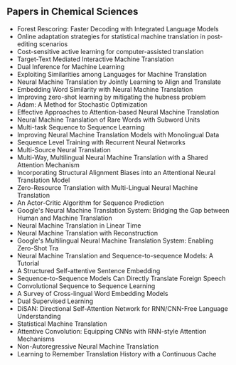 <h2> Papers in Chemical Sciences </h2>

<ul>

                             

 <li><a target="_blank" href="https://github.com/manjunath5496/Papers-in-Chemical-Sciences/blob/master/mpf(1).pdf" style="text-decoration:none;">Forest Rescoring: Faster Decoding with Integrated Language Models</a></li>

 <li><a target="_blank" href="https://github.com/manjunath5496/Papers-in-Chemical-Sciences/blob/master/mpf(2).pdf" style="text-decoration:none;">Online adaptation strategies for statistical machine translation in post-editing scenarios</a></li>

<li><a target="_blank" href="https://github.com/manjunath5496/Papers-in-Chemical-Sciences/blob/master/mpf(3).pdf" style="text-decoration:none;">Cost-sensitive active learning for computer-assisted translation</a></li>
 <li><a target="_blank" href="https://github.com/manjunath5496/Papers-in-Chemical-Sciences/blob/master/mpf(4).pdf" style="text-decoration:none;">Target-Text Mediated Interactive Machine Translation</a></li>                              
<li><a target="_blank" href="https://github.com/manjunath5496/Papers-in-Chemical-Sciences/blob/master/mpf(5).pdf" style="text-decoration:none;">Dual Inference for Machine Learning</a></li>
<li><a target="_blank" href="https://github.com/manjunath5496/Papers-in-Chemical-Sciences/blob/master/mpf(6).pdf" style="text-decoration:none;">Exploiting Similarities among Languages for Machine Translation</a></li>
 <li><a target="_blank" href="https://github.com/manjunath5496/Papers-in-Chemical-Sciences/blob/master/mpf(7).pdf" style="text-decoration:none;">Neural Machine Translation by Jointly Learning to Align and Translate</a></li>

 <li><a target="_blank" href="https://github.com/manjunath5496/Papers-in-Chemical-Sciences/blob/master/mpf(8).pdf" style="text-decoration:none;"> Embedding Word Similarity with Neural Machine Translation</a></li>
   <li><a target="_blank" href="https://github.com/manjunath5496/Papers-in-Chemical-Sciences/blob/master/mpf(9).pdf" style="text-decoration:none;">Improving zero-shot learning by mitigating the hubness problem</a></li>
  
   
 <li><a target="_blank" href="https://github.com/manjunath5496/Papers-in-Chemical-Sciences/blob/master/mpf(10).pdf" style="text-decoration:none;">Adam: A Method for Stochastic Optimization</a></li>                              
<li><a target="_blank" href="https://github.com/manjunath5496/Papers-in-Chemical-Sciences/blob/master/mpf(11).pdf" style="text-decoration:none;">Effective Approaches to Attention-based Neural Machine Translation</a></li>
<li><a target="_blank" href="https://github.com/manjunath5496/Papers-in-Chemical-Sciences/blob/master/mpf(12).pdf" style="text-decoration:none;">Neural Machine Translation of Rare Words with Subword Units</a></li>
<li><a target="_blank" href="https://github.com/manjunath5496/Papers-in-Chemical-Sciences/blob/master/mpf(13).pdf" style="text-decoration:none;">Multi-task Sequence to Sequence Learning</a></li>

<li><a target="_blank" href="https://github.com/manjunath5496/Papers-in-Chemical-Sciences/blob/master/mpf(14).pdf" style="text-decoration:none;">Improving Neural Machine Translation Models with Monolingual Data</a></li>
                              
<li><a target="_blank" href="https://github.com/manjunath5496/Papers-in-Chemical-Sciences/blob/master/mpf(15).pdf" style="text-decoration:none;">Sequence Level Training with Recurrent Neural Networks</a></li>

<li><a target="_blank" href="https://github.com/manjunath5496/Papers-in-Chemical-Sciences/blob/master/mpf(16).pdf" style="text-decoration:none;">Multi-Source Neural Translation</a></li>

  <li><a target="_blank" href="https://github.com/manjunath5496/Papers-in-Chemical-Sciences/blob/master/mpf(17).pdf" style="text-decoration:none;">Multi-Way, Multilingual Neural Machine Translation with a Shared Attention Mechanism</a></li>   
  
<li><a target="_blank" href="https://github.com/manjunath5496/Papers-in-Chemical-Sciences/blob/master/mpf(18).pdf" style="text-decoration:none;">Incorporating Structural Alignment Biases into an Attentional Neural Translation Model</a></li> 

  
<li><a target="_blank" href="https://github.com/manjunath5496/Papers-in-Chemical-Sciences/blob/master/mpf(19).pdf" style="text-decoration:none;">Zero-Resource Translation with Multi-Lingual Neural Machine Translation</a></li> 

<li><a target="_blank" href="https://github.com/manjunath5496/Papers-in-Chemical-Sciences/blob/master/mpf(20).pdf" style="text-decoration:none;"> An Actor-Critic Algorithm for Sequence Prediction</a></li>

<li><a target="_blank" href="https://github.com/manjunath5496/Papers-in-Chemical-Sciences/blob/master/mpf(21).pdf" style="text-decoration:none;">Google's Neural Machine Translation System: Bridging the Gap between Human and Machine Translation</a></li>
<li><a target="_blank" href="https://github.com/manjunath5496/Papers-in-Chemical-Sciences/blob/master/mpf(22).pdf" style="text-decoration:none;">Neural Machine Translation in Linear Time</a></li> 
 <li><a target="_blank" href="https://github.com/manjunath5496/Papers-in-Chemical-Sciences/blob/master/mpf(23).pdf" style="text-decoration:none;">Neural Machine Translation with Reconstruction</a></li> 
 

   <li><a target="_blank" href="https://github.com/manjunath5496/Papers-in-Chemical-Sciences/blob/master/mpf(24).pdf" style="text-decoration:none;">Google's Multilingual Neural Machine Translation System: Enabling Zero-Shot Tra</a></li>
 
   <li><a target="_blank" href="https://github.com/manjunath5496/Papers-in-Chemical-Sciences/blob/master/mpf(25).pdf" style="text-decoration:none;">Neural Machine Translation and Sequence-to-sequence Models: A Tutorial</a></li>                              
 <li><a target="_blank" href="https://github.com/manjunath5496/Papers-in-Chemical-Sciences/blob/master/mpf(26).pdf" style="text-decoration:none;">A Structured Self-attentive Sentence Embedding</a></li>
 <li><a target="_blank" href="https://github.com/manjunath5496/Papers-in-Chemical-Sciences/blob/master/mpf(27).pdf" style="text-decoration:none;">Sequence-to-Sequence Models Can Directly Translate Foreign Speech</a></li>
   
 
   <li><a target="_blank" href="https://github.com/manjunath5496/Papers-in-Chemical-Sciences/blob/master/mpf(28).pdf" style="text-decoration:none;">Convolutional Sequence to Sequence Learning</a></li>
 
   <li><a target="_blank" href="https://github.com/manjunath5496/Papers-in-Chemical-Sciences/blob/master/mpf(29).pdf" style="text-decoration:none;">A Survey of Cross-lingual Word Embedding Models</a></li>                              

  <li><a target="_blank" href="https://github.com/manjunath5496/Papers-in-Chemical-Sciences/blob/master/mpf(30).pdf" style="text-decoration:none;">Dual Supervised Learning</a></li>
 
   <li><a target="_blank" href="https://github.com/manjunath5496/Papers-in-Chemical-Sciences/blob/master/mpf(31).pdf" style="text-decoration:none;">DiSAN: Directional Self-Attention Network for RNN/CNN-Free Language Understanding</a></li> 
    <li><a target="_blank" href="https://github.com/manjunath5496/Papers-in-Chemical-Sciences/blob/master/mpf(32).pdf" style="text-decoration:none;">Statistical Machine Translation</a></li> 

   <li><a target="_blank" href="https://github.com/manjunath5496/Papers-in-Chemical-Sciences/blob/master/mpf(33).pdf" style="text-decoration:none;">Attentive Convolution:
Equipping CNNs with RNN-style Attention Mechanisms</a></li>                              

  <li><a target="_blank" href="https://github.com/manjunath5496/Papers-in-Chemical-Sciences/blob/master/mpf(34).pdf" style="text-decoration:none;">Non-Autoregressive Neural Machine Translation</a></li> 
 
  <li><a target="_blank" href="https://github.com/manjunath5496/Papers-in-Chemical-Sciences/blob/master/mpf(35).pdf" style="text-decoration:none;">Learning to Remember Translation History with a Continuous Cache</a></li> 

  </ul>
